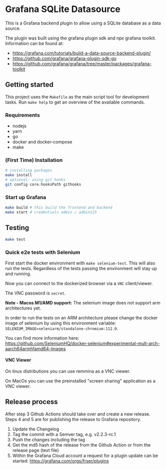 # Grafana SQLite Datasource

This is a Grafana backend plugin to allow using a SQLite database as a data source.

The plugin was built using the grafana plugin sdk and npx grafana toolkit. Information can be
found at:

- <https://grafana.com/tutorials/build-a-data-source-backend-plugin/>
- <https://github.com/grafana/grafana-plugin-sdk-go>
- <https://github.com/grafana/grafana/tree/master/packages/grafana-toolkit>

## Getting started

This project uses the `Makefile` as the main script tool for development tasks. Run `make help` to
get an overview of the available commands.

### Requirements

- nodejs
- yarn
- go
- docker and docker-compose
- make

### (First Time) Installation

```sh
# installing packages
make install
# optional: using git hooks
git config core.hooksPath githooks
```

### Start up Grafana

```sh
make build # this build the frontend and backend
make start # credentials admin / admin123
```

## Testing

```sh
make test
```

### Quick e2e tests with Selenium

First start the docker environment with `make selenium-test`. This will also run the tests.
Regardless of the tests passing the environment will stay up and running.

Now you can connect to the dockerized browser via a `VNC` client/viewer.

The VNC password is `secret`.

**Note - Macos M1/AMD support:** The selenium image does not support arm architectures yet.

In order to run the tests on an ARM architecture please change the docker image of selenium by using this environment variable:
`SELENIUM_IMAGE=seleniarm/standalone-chromium:112.0`.

You can find more information here: <https://github.com/SeleniumHQ/docker-selenium#experimental-mult-arch-aarch64armhfamd64-images>

#### VNC Viewer

On linux distributions you can use remmina as a VNC viewer.

On MacOs you can use the preinstalled "screen sharing" application as a VNC viewer.

## Release process

After step 3 Github Actions should take over and create a new release.
Steps 4 and 5 are for publishing the release to Grafana repository.

1. Update the Changelog
2. Tag the commit with a Semver tag, e.g. v2.2.3-rc.1
3. Push the changes including the tag
4. Get the md5 hash of the release from the Github Action or from the release page (text file)
5. Within the Grafana Cloud account a request for a plugin update can be started:
   <https://grafana.com/orgs/frser/plugins>
